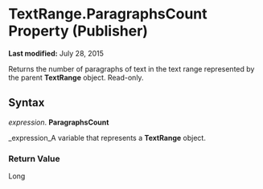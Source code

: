 
# TextRange.ParagraphsCount Property (Publisher)

 **Last modified:** July 28, 2015

Returns the number of paragraphs of text in the text range represented by the parent  **TextRange** object. Read-only.

## Syntax

 _expression_. **ParagraphsCount**

 _expression_A variable that represents a  **TextRange** object.


### Return Value

Long


